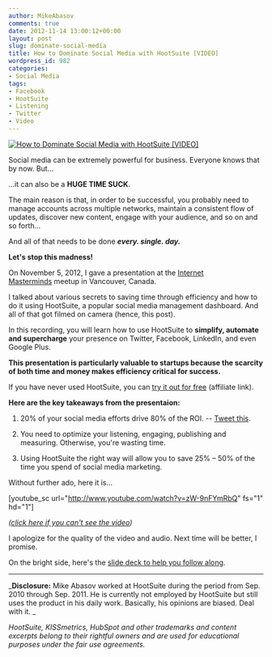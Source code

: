 ```yaml
---
author: MikeAbasov
comments: true
date: 2012-11-14 13:00:12+00:00
layout: post
slug: dominate-social-media
title: How to Dominate Social Media with HootSuite [VIDEO]
wordpress_id: 982
categories:
- Social Media
tags:
- Facebook
- HootSuite
- Listening
- Twitter
- Video
---
```


[![How to Dominate Social Media with HootSuite [VIDEO]](http://marketingbeforefunding.com/wp-content/uploads/2012/11/highres_177627112-1-590x355.jpeg)](http://marketingbeforefunding.com/2012/11/14/dominate-social-media/)

Social media can be extremely powerful for business. Everyone knows that by now. But...

…it can also be a **HUGE TIME SUCK**.

The main reason is that, in order to be successful, you probably need to manage accounts across multiple networks, maintain a consistent flow of updates, discover new content, engage with your audience, and so on and so forth...

And all of that needs to be done **_every. single. day._**

**Let's stop this madness!**

On November 5, 2012, I gave a presentation at the [Internet Masterminds](http://www.meetup.com/Internet-Masterminds/events/85682772/) meetup in Vancouver, Canada.

I talked about various secrets to saving time through efficiency and how to do it using HootSuite, a popular social media management dashboard. And all of that got filmed on camera (hence, this post).

In this recording, you will learn how to use HootSuite to **simplify, automate and supercharge** your presence on Twitter, Facebook, LinkedIn, and even Google Plus.

**This presentation is particularly valuable to startups because the scarcity of both time and money makes efficiency critical for success.**

If you have never used HootSuite, you can [try it out for free](http://www.shareasale.com/r.cfm?b=363445&u=712693&m=37818&urllink=&afftrack=) (affiliate link).

**Here are the key takeaways from the presentaion:**



	
  1. 20% of your social media efforts drive 80% of the ROI. -- [Tweet this](http://clicktotweet.com/khmxL).

	
  2. You need to optimize your listening, engaging, publishing and measuring. Otherwise, you're wasting time.

	
  3. Using HootSuite the right way will allow you to save 25% – 50% of the time you spend of social media marketing.


Without further ado, here it is...

[youtube_sc url="http://www.youtube.com/watch?v=zW-9nFYmRbQ" fs="1" hd="1"]

_([click here if you can't see the video](http://www.youtube.com/watch?v=zW-9nFYmRbQ))_

I apologize for the quality of the video and audio. Next time will be better, I promise.

On the bright side, here's the [slide deck to help you follow along](http://www.slideshare.net/abasov/how-to-dominate-social-media-with-hootsuite).



-------
_**Disclosure:** Mike Abasov worked at HootSuite during the period from Sep. 2010 through Sep. 2011. He is currently not employed by HootSuite but still uses the product in his daily work. Basically, his opinions are biased. Deal with it. _

_HootSuite, KISSmetrics, HubSpot and other trademarks and content excerpts belong to their rightful owners and are used for educational purposes under the fair use agreements._
